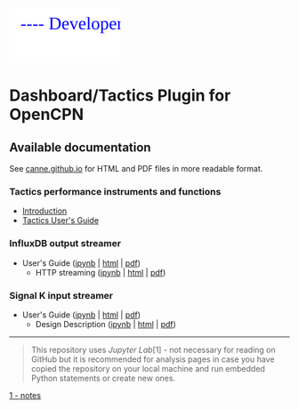 <a href="developers/README.md"><img src="developers/img/message.svg" /></a><br />
# Dashboard/Tactics Plugin for OpenCPN

## Available documentation

See [canne.github.io](https://canne.github.io/) for HTML and PDF files in more readable format.

### Tactics performance instruments and functions
* [Introduction](Tactics.md)
* [Tactics User's Guide](tactics_pi.pdf)

### InfluxDB output streamer
* User's Guide ([ipynb](influxdb/InfluxDBStreamer.ipynb) | [html](influxdb/InfluxDBStreamer.html) | [pdf](influxdb/InfluxDBStreamer.pdf))
    * HTTP streaming ([ipynb](influxdb/StreamingToDockerInfluxDB.ipynb) | [html](influxdb/StreamingToDockerInfluxDB.html) | [pdf](influxdb/StreamingToDockerInfluxDB.pdf))

### Signal K input streamer
* User's Guide ([ipynb](signalk/SignalKInputStreamerUsage.ipynb) | [html](signalk/SignalKInputStreamerUsage.html) | [pdf](signalk/SignalKInputStreamerUsage.pdf))
    * Design Description ([ipynb](signalk/SignalKInputStreamer.ipynb) | [html](signalk/SignalKInputStreamer.html) | [pdf](signalk/SignalKInputStreamer.pdf))


---
> This repository uses _Jupyter Lab_[1] - not necessary for reading on GitHub but it is recommended for analysis pages in case you have copied the repository on your local machine and run embedded Python statements or create new ones.

[1 - notes](jupyter/notes.md)
